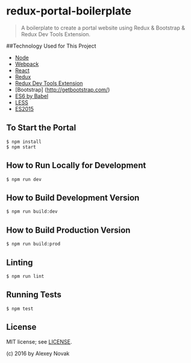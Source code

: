 # redux-portal-boilerplate

> A boilerplate to create a portal website using Redux & Bootstrap & Redux Dev Tools Extension.

##Technology Used for This Project
 - [Node](https://nodejs.org/en/)
 - [Webpack](https://webpack.github.io/)
 - [React](http://facebook.github.io/react/)
 - [Redux](http://redux.js.org/)
 - [Redux Dev Tools Extension](https://github.com/zalmoxisus/redux-devtools-extension)
 - [Bootstrap] (http://getbootstrap.com/)
 - [ES6 by Babel](https://babeljs.io/)
 - [LESS](http://lesscss.org/)
 - [ES2015](https://babeljs.io/docs/learn-es2015/)

## To Start the Portal

```
$ npm install
$ npm start
```

## How to Run Locally for Development

```
$ npm run dev
```

## How to Build Development Version

```
$ npm run build:dev
```

## How to Build Production Version

```
$ npm run build:prod
```

## Linting

```
$ npm run lint
```

## Running Tests

```
$ npm test
```

## License

MIT license; see [LICENSE](./LICENSE).

(c) 2016 by Alexey Novak